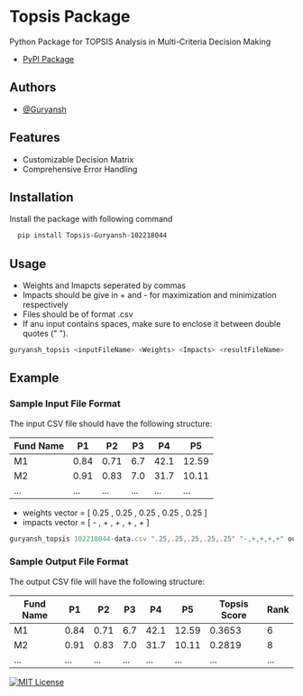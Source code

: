 
# Topsis Package

Python Package for TOPSIS Analysis in Multi-Criteria Decision Making
- [PyPI Package](https://pypi.org/project/Topsis-Guryansh-102218044)

## Authors

- [@Guryansh](https://www.github.com/Guryansh)


## Features

- Customizable Decision Matrix
- Comprehensive Error Handling


## Installation

Install the package with following command

```bash
  pip install Topsis-Guryansh-102218044
```
    
## Usage
- Weights and Imapcts seperated by commas
- Impacts should be give in + and - for maximization and minimization respectively
- Files should be of format .csv
- If anu input contains spaces, make sure to enclose it between double quotes (" ").
```bash
guryansh_topsis <inputFileName> <Weights> <Impacts> <resultFileName>
```

## Example

### Sample Input File Format
The input CSV file should have the following structure:

| Fund Name | P1  | P2  | P3  | P4  | P5  |
|-----------|-----|-----|-----|-----|-----|
| M1        | 0.84| 0.71| 6.7 | 42.1| 12.59|
| M2        | 0.91| 0.83| 7.0 | 31.7| 10.11|
| ...       | ... | ... | ... | ... | ... |

- weights vector = [ 0.25 , 0.25 , 0.25 , 0.25 , 0.25 ]
- impacts vector = [ - , + , + , + , + ]

```javascript
guryansh_topsis 102218044-data.csv ".25,.25,.25,.25,.25" "-,+,+,+,+" output.csv

```

### Sample Output File Format

The output CSV file will have the following structure:

| Fund Name | P1  | P2  | P3  | P4  | P5  | Topsis Score | Rank |
|-----------|-----|-----|-----|-----|-----|--------------|------|
| M1        | 0.84| 0.71| 6.7 | 42.1| 12.59| 0.3653       | 6    |
| M2        | 0.91| 0.83| 7.0 | 31.7| 10.11| 0.2819       | 8    |
| ...       | ... | ... | ... | ... | ...  | ...          | ...  |


[![MIT License](https://img.shields.io/badge/License-MIT-green.svg)](https://choosealicense.com/licenses/mit/)
